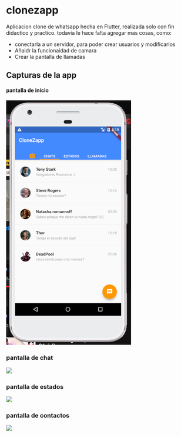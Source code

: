 # clonezapp
Aplicacion clone de whatsapp hecha en Flutter, realizada solo con fin didactico y practico.
todavia le hace falta agregar mas cosas, como:
* conectarla a un servidor, para poder crear usuarios y modificarlos
* Añaidr la funcionaidad de camara
* Crear la pantalla de llamadas

## Capturas de la app
#### pantalla de inicio
<img src="https://github.com/lovecraftHP/clonezapp/blob/master/pantall1.png" />

### pantalla de chat
<img src="https://github.com/lovecraftHP/clonezapp/blob/master/pantall2.png" />

### pantalla de estados
<img src="https://github.com/lovecraftHP/clonezapp/blob/master/pantall3.png" />

### pantalla de contactos
<img src="https://github.com/lovecraftHP/clonezapp/blob/master/pantall4.png" />
